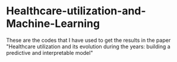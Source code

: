 # Healthcare-utilization-and-Machine-Learning
These are the codes that I have used to get the results in the paper "Healthcare utilization and its evolution during the  years: building a predictive and interpretable model"
